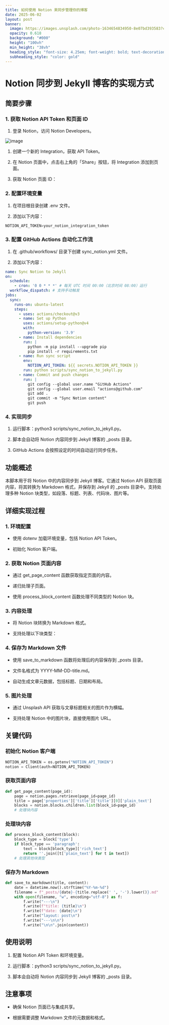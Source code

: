 ```yaml
---
title: 如何使用 Notion 来同步管理你的博客
date: 2025-06-02
layout: post
banner:
  image: https://images.unsplash.com/photo-1634654834950-8e07bd393583?crop=entropy&cs=tinysrgb&fit=max&fm=jpg&ixid=M3w2OTIwMzJ8MHwxfHJhbmRvbXx8fHx8fHx8fDE3NDg4MjkxNjV8&ixlib=rb-4.1.0&q=80&w=1080
  opacity: 0.618
  background: "#000"
  height: "100vh"
  min_height: "38vh"
  heading_style: "font-size: 4.25em; font-weight: bold; text-decoration: underline"
  subheading_style: "color: gold"
---
```


# Notion 同步到 Jekyll 博客的实现方式

## 简要步骤

### 1. 获取 Notion API Token 和页面 ID

1. 登录 Notion，访问 Notion Developers。

![image](https://prod-files-secure.s3.us-west-2.amazonaws.com/a7a0cc5a-89b9-4cda-8686-1fba0ca52f40/d19c1afe-dea5-4312-9333-786b0ba83054/image.png?X-Amz-Algorithm=AWS4-HMAC-SHA256&X-Amz-Content-Sha256=UNSIGNED-PAYLOAD&X-Amz-Credential=ASIAZI2LB466VVCRNKFQ%2F20250602%2Fus-west-2%2Fs3%2Faws4_request&X-Amz-Date=20250602T015245Z&X-Amz-Expires=3600&X-Amz-Security-Token=IQoJb3JpZ2luX2VjEBoaCXVzLXdlc3QtMiJHMEUCIBku5dO16KcuiF3Kmde92eNNzQsayRSzBiB5X%2BEq7bxyAiEAinzm0j0VztALKHGW5omC3YkxUxgb81WXqmGG53vXD80qiAQI4%2F%2F%2F%2F%2F%2F%2F%2F%2F%2F%2FARAAGgw2Mzc0MjMxODM4MDUiDKkLkWRngvPgHl2kjircA7f53pKiJ2iHCqfvWbRo0biZHG5pMe0PTMqcmADAoWLLDqElPTst%2BQp7HQy3dCuxzPlUyEXX3pYhcynDTN5Xem92M5aKADPAXThDoZPYzd1tQoNr6CSckY30IzW5omCPxbkyjhMftmtBUyFQ8n3998aVd8NmScIgXd6WnVuysVcc2s%2BD2NXYpSZ3REd2vP1f7im34NgaJ4Jzw3exfKT8T9uuBvsd%2FY09kMC8KYIUYwz1kmkzPsmDuho2rYuXqGdmZvZS%2BT%2FxOudDjoJaT1IsKl6TGVjYJg5TT6q7FnPnJeCSl3UxfinSM7TxGKIXFM68p1ArRucpb1lZX0xiK0gZL%2BoLBxS50lC9%2B9IWCxAHuX5mUf57aWxYTexaQ%2FDc0Mv9Lt5X0qyX0rfORYr7CyUK2OpI%2FSncuZalVaP6kmbgW5behKgXq218%2Fz67Om7gB2QGv%2BlLFkbGYjYlXQ7Ml0Bakh76DBdupSZLWkTr37AExWzFMEq0Njn2srnqxNtBIjK8LdJ9YaXPBjo4ZLpmzTUgfXWPCbyYADNst4KV3tnLwBKNXSVFWhLDdivoxhYcqcykdzj6xHiCEM12KHF6TUKL1NXcOurhMexB0C3sXEIuuDt2Mh8qRUfTElCyML%2BuMNj588EGOqUBLiq9CmxsddP9BnircmfodaRNaxxXlTDxsakb%2BHzwTv50V%2F4pKsQcFu0MiaZ34gv0OXO4DgN5ZJt6RacouxnXvsr%2FObguQ7Nvv5nTjeQG%2FuDQSXI8I099CFTs3YEVaBvDtACZyMIn1Wk3VuNoK2jvWuZrnmUdurAyr8ZwdO5WWVNE6lNuTtgKU8TzXIfTwuHttaOnMgWXzC2epsWp7s5NVmfWluev&X-Amz-Signature=7f2bfa4c953a84ce3de68f9491051af07b729a85fda27e19a1cd6f24317234af&X-Amz-SignedHeaders=host&x-id=GetObject)

1. 创建一个新的 Integration，获取 API Token。

1. 在 Notion 页面中，点击右上角的「Share」按钮，将 Integration 添加到页面。

1. 获取 Notion 页面 ID：


### 2. 配置环境变量

1. 在项目根目录创建 .env 文件。

1. 添加以下内容：

```javascript
NOTION_API_TOKEN=your_notion_integration_token
```

### 3. 配置 GitHub Actions 自动化工作流

1. 在 .github/workflows/ 目录下创建 sync_notion.yml 文件。

1. 添加以下内容：

```yaml
name: Sync Notion to Jekyll
on:
  schedule:
    - cron: '0 0 * * *' # 每天 UTC 时间 00:00（北京时间 08:00）运行
  workflow_dispatch: # 支持手动触发
jobs:
  sync:
    runs-on: ubuntu-latest
    steps:
      - uses: actions/checkout@v3
      - name: Set up Python
        uses: actions/setup-python@v4
        with:
          python-version: '3.9'
      - name: Install dependencies
        run: |
          python -m pip install --upgrade pip
          pip install -r requirements.txt
      - name: Run sync script
        env:
          NOTION_API_TOKEN: ${{ secrets.NOTION_API_TOKEN }}
        run: python scripts/sync_notion_to_jekyll.py
      - name: Commit and push changes
        run: |
          git config --global user.name "GitHub Actions"
          git config --global user.email "actions@github.com"
          git add .
          git commit -m "Sync Notion content"
          git push
```

### 4. 实现同步

1. 运行脚本：python3 scripts/sync_notion_to_jekyll.py。

1. 脚本会自动将 Notion 内容同步到 Jekyll 博客的 _posts 目录。

1. GitHub Actions 会按照设定的时间自动运行同步任务。

## 功能概述

本脚本用于将 Notion 中的内容同步到 Jekyll 博客。它通过 Notion API 获取页面内容，将其转换为 Markdown 格式，并保存到 Jekyll 的 _posts 目录中。支持处理多种 Notion 块类型，如段落、标题、列表、代码块、图片等。

## 详细实现过程

### 1. 环境配置

- 使用 dotenv 加载环境变量，包括 Notion API Token。

- 初始化 Notion 客户端。

### 2. 获取 Notion 页面内容

- 通过 get_page_content 函数获取指定页面的内容。

- 递归处理子页面。

- 使用 process_block_content 函数处理不同类型的 Notion 块。

### 3. 内容处理

- 将 Notion 块转换为 Markdown 格式。

- 支持处理以下块类型：


### 4. 保存为 Markdown 文件

- 使用 save_to_markdown 函数将处理后的内容保存到 _posts 目录。

- 文件名格式为 YYYY-MM-DD-title.md。

- 自动生成文章元数据，包括标题、日期和布局。

### 5. 图片处理

- 通过 Unsplash API 获取与文章标题相关的图片作为横幅。

- 支持处理 Notion 中的图片块，直接使用图片 URL。

## 关键代码

### 初始化 Notion 客户端

```python
NOTION_API_TOKEN = os.getenv("NOTION_API_TOKEN")
notion = Client(auth=NOTION_API_TOKEN)
```

### 获取页面内容

```python
def get_page_content(page_id):
    page = notion.pages.retrieve(page_id=page_id)
    title = page['properties']['title']['title'][0]['plain_text']
    blocks = notion.blocks.children.list(block_id=page_id)
    # 处理块内容
```

### 处理块内容

```python
def process_block_content(block):
    block_type = block['type']
    if block_type == 'paragraph':
        text = block[block_type]['rich_text']
        return ''.join([t['plain_text'] for t in text])
    # 处理其他块类型
```

### 保存为 Markdown

```python
def save_to_markdown(title, content):
    date = datetime.now().strftime("%Y-%m-%d")
    filename = f"_posts/{date}-{title.replace(' ', '-').lower()}.md"
    with open(filename, "w", encoding="utf-8") as f:
        f.write("---\n")
        f.write(f"title: {title}\n")
        f.write(f"date: {date}\n")
        f.write("layout: post\n")
        f.write("---\n\n")
        f.write("\n\n".join(content))
```

## 使用说明

1. 配置 Notion API Token 和环境变量。

1. 运行脚本：python3 scripts/sync_notion_to_jekyll.py。

1. 脚本会自动将 Notion 内容同步到 Jekyll 博客的 _posts 目录。

## 注意事项

- 确保 Notion 页面已与集成共享。

- 根据需要调整 Markdown 文件的元数据和格式。